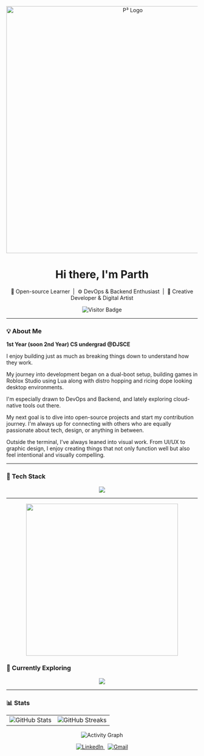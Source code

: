 <p align="center">
  <img src="Pcubed_banner.png" alt="P³ Logo" width="650" />
</p>

<h1 align="center">Hi there, I'm Parth </h1>

<p align="center">
  🚀 Open-source Learner &nbsp;|&nbsp; ⚙️ DevOps & Backend Enthusiast &nbsp;|&nbsp; 🎨 Creative Developer & Digital Artist 
</p>

<p align="center">
  <img src="https://visitor-badge.laobi.icu/badge?page_id=pcubedp" alt="Visitor Badge" />
</p>

---

### 💡 About Me

**1st Year (soon 2nd Year) CS undergrad @DJSCE**

I enjoy building just as much as breaking things down to understand how they work.

My journey into development began on a dual-boot setup, building games in Roblox Studio using Lua along with distro hopping and ricing dope looking desktop environments.

I'm especially drawn to DevOps and Backend, and lately exploring cloud-native tools out there.

My next goal is to dive into open-source projects and start my contribution journey. I'm always up for connecting with others who are equally passionate about tech, design, or anything in between.

Outside the terminal, I’ve always leaned into visual work. From UI/UX to graphic design, I enjoy creating things that not only function well but also feel intentional and visually compelling.

---

### 🧰 Tech Stack

<p align="center">
  <img src="https://skillicons.dev/icons?i=linux,bash,git,github,vscode,js,figma,ps,java,cpp" />
</p>

---

<p align="center">
  <img src="https://user-images.githubusercontent.com/74038190/225813708-98b745f2-7d22-48cf-9150-083f1b00d6c9.gif" width="400" />
</p>

### 🔭 Currently Exploring

<p align="center">
  <img src="https://skillicons.dev/icons?i=python,docker,kubernetes,go,azure" />
</p>

---

### 📊 Stats

<table align="center">
  <tr>
    <td>
      <img src="https://github-readme-stats.vercel.app/api?username=pcubedp&show_icons=true&theme=radical" alt="GitHub Stats" />
    </td>
    <td>
      <img src="https://github-readme-streak-stats.herokuapp.com/?user=pcubedp&theme=radical" alt="GitHub Streaks" />
    </td>
  </tr>
</table>

<p align="center">
  <img src="https://github-readme-activity-graph.vercel.app/graph?username=pcubedp&theme=react-dark&hide_border=true" alt="Activity Graph" />
</p>

<p align="center">
  <a href="https://in.linkedin.com/in/parth-patel-dj" target="_blank">
    <img alt="LinkedIn" src="https://img.shields.io/badge/LinkedIn-0077B5?style=for-the-badge&logo=linkedin&logoColor=white" />
  </a>
  &nbsp;
  <a href="mailto:pcubed.dev@gmail.com">
    <img alt="Gmail" src="https://img.shields.io/badge/Gmail-D14836?style=for-the-badge&logo=gmail&logoColor=white" />
  </a>
</p>
